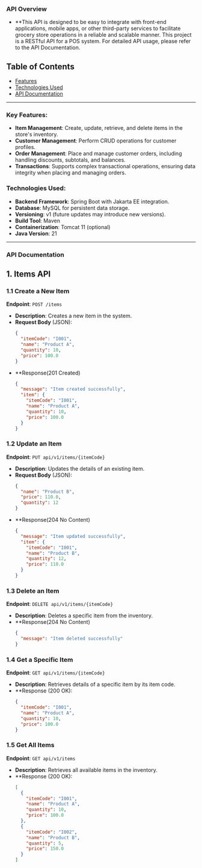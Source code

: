### API Overview
- **This API is designed to be easy to integrate with front-end applications, mobile apps, or other third-party services to facilitate grocery store operations in a reliable and scalable manner. This project is a RESTful API for a POS system. For detailed API usage, please refer to the API Documentation.
  
## Table of Contents

- [Features](#features)
- [Technologies Used](#technologies-used)
- [API Documentation](#api-documentation)

---

### Key Features:
- **Item Management**: Create, update, retrieve, and delete items in the store's inventory.
- **Customer Management**: Perform CRUD operations for customer profiles.
- **Order Management**: Place and manage customer orders, including handling discounts, subtotals, and balances.
- **Transactions**: Supports complex transactional operations, ensuring data integrity when placing and managing orders.

### Technologies Used:
- **Backend Framework**: Spring Boot with Jakarta EE integration.
- **Database**: MySQL for persistent data storage.
- **Versioning**: v1 (future updates may introduce new versions).
- **Build Tool**: Maven
- **Containerization**: Tomcat 11 (optional)
- **Java Version**: 21

---

### API Documentation

## 1. **Items API**

### 1.1 Create a New Item
**Endpoint**: `POST /items`

- **Description**: Creates a new item in the system.
- **Request Body** (JSON):
    ```json
    {
      "itemCode": "I001",
      "name": "Product A",
      "quantity": 10,
      "price": 100.0 
    }
   
- **Response(201 Created)
    ```json
    {
      "message": "Item created successfully",
      "item": {
        "itemCode": "I001",
        "name": "Product A",
        "quantity": 10,
        "price": 100.0
      }
    }

### 1.2 Update an Item
**Endpoint**: `PUT api/v1/items/{itemCode}`

- **Description**: Updates the details of an existing item.
- **Request Body** (JSON):
    ```json
    {
      "name": "Product B",
      "price": 110.0,
      "quantity": 12
    }

- **Response(204 No Content)
    ```json
    {
      "message": "Item updated successfully",
      "item": {
        "itemCode": "I001",
        "name": "Product B",
        "quantity": 12,
        "price": 110.0
      }
    }

### 1.3 Delete an Item
**Endpoint**: `DELETE api/v1/items/{itemCode}`

- **Description**: Deletes a specific item from the inventory.
- **Response(204 No Content)
    ```json
    {
      "message": "Item deleted successfully"
    }

### 1.4 Get a Specific Item
**Endpoint**: `GET api/v1/items/{itemCode}`

- **Description**: Retrieves details of a specific item by its item code.
- **Response (200 OK):
    ```json
    {
      "itemCode": "I001",
      "name": "Product A",
      "quantity": 10,
      "price": 100.0
    }

### 1.5 Get All Items
**Endpoint**: `GET api/v1/items`

- **Description**: Retrieves all available items in the inventory.
- **Response (200 OK):
    ```json
    [
      {
        "itemCode": "I001",
        "name": "Product A",
        "quantity": 10,
        "price": 100.0
      },
      {
        "itemCode": "I002",
        "name": "Product B",
        "quantity": 5,
        "price": 150.0
      }
    ]

